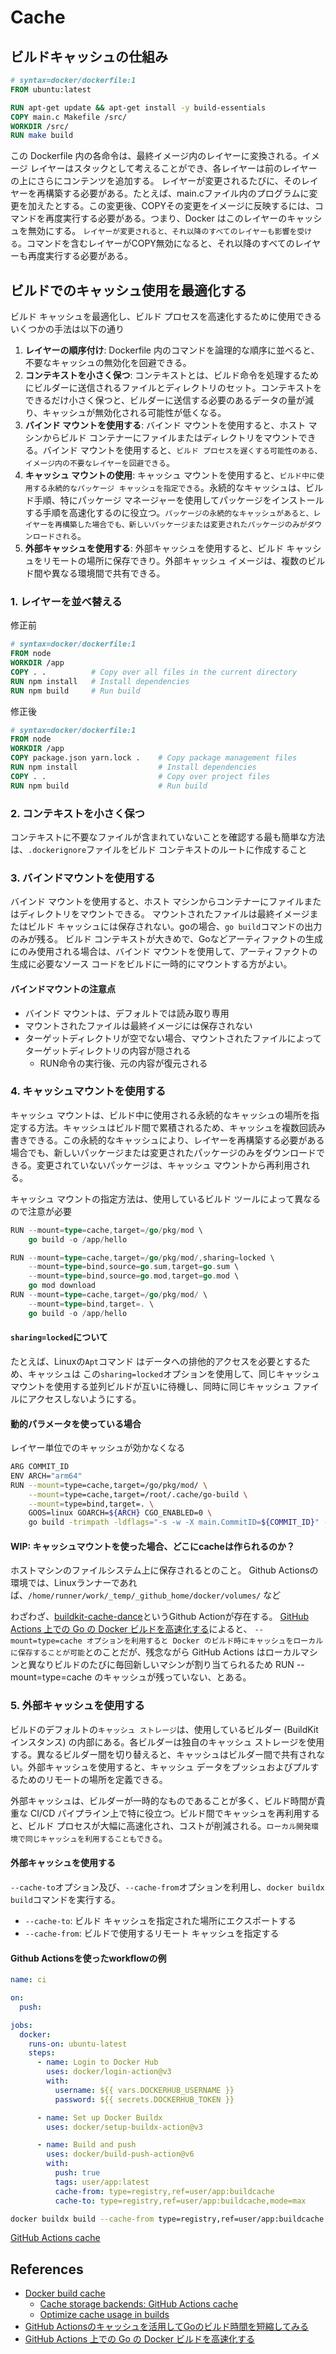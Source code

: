 # Cache

## ビルドキャッシュの仕組み

```dockerfile
# syntax=docker/dockerfile:1
FROM ubuntu:latest

RUN apt-get update && apt-get install -y build-essentials
COPY main.c Makefile /src/
WORKDIR /src/
RUN make build
```

この Dockerfile 内の各命令は、最終イメージ内のレイヤーに変換される。イメージ レイヤーはスタックとして考えることができ、各レイヤーは前のレイヤーの上にさらにコンテンツを追加する。
レイヤーが変更されるたびに、そのレイヤーを再構築する必要がある。たとえば、main.cファイル内のプログラムに変更を加えたとする。この変更後、COPYその変更をイメージに反映するには、コマンドを再度実行する必要がある。つまり、Docker はこのレイヤーのキャッシュを無効にする。
`レイヤーが変更されると、それ以降のすべてのレイヤーも影響を受ける`。コマンドを含むレイヤーがCOPY無効になると、それ以降のすべてのレイヤーも再度実行する必要がある。

## ビルドでのキャッシュ使用を最適化する

ビルド キャッシュを最適化し、ビルド プロセスを高速化するために使用できるいくつかの手法は以下の通り

1. **レイヤーの順序付け**: Dockerfile 内のコマンドを論理的な順序に並べると、不要なキャッシュの無効化を回避できる。
2. **コンテキストを小さく保つ**: コンテキストとは、ビルド命令を処理するためにビルダーに送信されるファイルとディレクトリのセット。コンテキストをできるだけ小さく保つと、ビルダーに送信する必要のあるデータの量が減り、キャッシュが無効化される可能性が低くなる。
3. **バインド マウントを使用する**: バインド マウントを使用すると、ホスト マシンからビルド コンテナーにファイルまたはディレクトリをマウントできる。バインド マウントを使用すると、`ビルド プロセスを遅くする可能性のある、イメージ内の不要なレイヤーを回避できる`。
4. **キャッシュ マウントの使用**: キャッシュ マウントを使用すると、`ビルド中に使用する永続的なパッケージ キャッシュを指定できる`。永続的なキャッシュは、ビルド手順、特にパッケージ マネージャーを使用してパッケージをインストールする手順を高速化するのに役立つ。`パッケージの永続的なキャッシュがあると、レイヤーを再構築した場合でも、新しいパッケージまたは変更されたパッケージのみがダウンロードされる`。
5. **外部キャッシュを使用する**: 外部キャッシュを使用すると、ビルド キャッシュをリモートの場所に保存できり。外部キャッシュ イメージは、複数のビルド間や異なる環境間で共有できる。

### 1. レイヤーを並べ替える

修正前

```dockerfile
# syntax=docker/dockerfile:1
FROM node
WORKDIR /app
COPY . .          # Copy over all files in the current directory
RUN npm install   # Install dependencies
RUN npm build     # Run build
```

修正後

```dockerfile
# syntax=docker/dockerfile:1
FROM node
WORKDIR /app
COPY package.json yarn.lock .    # Copy package management files
RUN npm install                  # Install dependencies
COPY . .                         # Copy over project files
RUN npm build                    # Run build
```

### 2. コンテキストを小さく保つ

コンテキストに不要なファイルが含まれていないことを確認する最も簡単な方法は、`.dockerignore`ファイルをビルド コンテキストのルートに作成すること

### 3. バインドマウントを使用する

バインド マウントを使用すると、ホスト マシンからコンテナーにファイルまたはディレクトリをマウントできる。
マウントされたファイルは最終イメージまたはビルド キャッシュには保存されない。goの場合、`go build`コマンドの出力のみが残る。
ビルド コンテキストが大きめで、Goなどアーティファクトの生成にのみ使用される場合は、バインド マウントを使用して、アーティファクトの生成に必要なソース コードをビルドに一時的にマウントする方がよい。

#### バインドマウントの注意点

- バインド マウントは、デフォルトでは読み取り専用
- マウントされたファイルは最終イメージには保存されない
- ターゲットディレクトリが空でない場合、マウントされたファイルによってターゲットディレクトリの内容が隠される
  - RUN命令の実行後、元の内容が復元される

### 4. キャッシュマウントを使用する

キャッシュ マウントは、ビルド中に使用される永続的なキャッシュの場所を指定する方法。キャッシュはビルド間で累積されるため、キャッシュを複数回読み書きできる。この永続的なキャッシュにより、レイヤーを再構築する必要がある場合でも、新しいパッケージまたは変更されたパッケージのみをダウンロードできる。変更されていないパッケージは、キャッシュ マウントから再利用される。

キャッシュ マウントの指定方法は、使用しているビルド ツールによって異なるので注意が必要

```go
RUN --mount=type=cache,target=/go/pkg/mod \
    go build -o /app/hello
```

```go
RUN --mount=type=cache,target=/go/pkg/mod/,sharing=locked \
    --mount=type=bind,source=go.sum,target=go.sum \
    --mount=type=bind,source=go.mod,target=go.mod \
    go mod download
RUN --mount=type=cache,target=/go/pkg/mod/ \
    --mount=type=bind,target=. \
    go build -o /app/hello
```

#### `sharing=locked`について

たとえば、Linuxの`Apt`コマンド はデータへの排他的アクセスを必要とするため、キャッシュは この`sharing=locked`オプションを使用して、同じキャッシュマウントを使用する並列ビルドが互いに待機し、同時に同じキャッシュ ファイルにアクセスしないようにする。

#### 動的パラメータを使っている場合

レイヤー単位でのキャッシュが効かなくなる

```sh
ARG COMMIT_ID
ENV ARCH="arm64"
RUN --mount=type=cache,target=/go/pkg/mod/ \
    --mount=type=cache,target=/root/.cache/go-build \
    --mount=type=bind,target=. \
    GOOS=linux GOARCH=${ARCH} CGO_ENABLED=0 \
    go build -trimpath -ldflags="-s -w -X main.CommitID=${COMMIT_ID}" -o /bin/line_batch ./cmd/line_batch/
```

#### WIP: キャッシュマウントを使った場合、どこにcacheは作られるのか？

ホストマシンのファイルシステム上に保存されるとのこと。
Github Actionsの環境では、Linuxランナーであれば、`/home/runner/work/_temp/_github_home/docker/volumes/` など

わざわざ、[buildkit-cache-dance](https://github.com/reproducible-containers/buildkit-cache-dance)というGithub Actionが存在する。
[GitHub Actions 上での Go の Docker ビルドを高速化する](https://zenn.dev/cybozu_ept/articles/productivity-weekly-20240515)によると、
`--mount=type=cache オプションを利用すると Docker のビルド時にキャッシュをローカルに保存することが可能`とのことだが、残念ながら GitHub Actions はローカルマシンと異なりビルドのたびに毎回新しいマシンが割り当てられるため RUN --mount=type=cache のキャッシュが残っていない、とある。

### 5. 外部キャッシュを使用する

ビルドのデフォルトの`キャッシュ ストレージ`は、使用しているビルダー (BuildKit インスタンス) の内部にある。各ビルダーは独自のキャッシュ ストレージを使用する。異なるビルダー間を切り替えると、キャッシュはビルダー間で共有されない。外部キャッシュを使用すると、キャッシュ データをプッシュおよびプルするためのリモートの場所を定義できる。

外部キャッシュは、ビルダーが一時的なものであることが多く、ビルド時間が貴重な CI/CD パイプライン上で特に役立つ。ビルド間でキャッシュを再利用すると、ビルド プロセスが大幅に高速化され、コストが削減される。`ローカル開発環境で同じキャッシュを利用することもできる`。

#### 外部キャッシュを使用する

`--cache-to`オプション及び、`--cache-from`オプションを利用し、`docker buildx build`コマンドを実行する。

- `--cache-to`: ビルド キャッシュを指定された場所にエクスポートする
- `--cache-from`: ビルドで使用するリモート キャッシュを指定する

#### Github Actionsを使ったworkflowの例

```yml
name: ci

on:
  push:

jobs:
  docker:
    runs-on: ubuntu-latest
    steps:
      - name: Login to Docker Hub
        uses: docker/login-action@v3
        with:
          username: ${{ vars.DOCKERHUB_USERNAME }}
          password: ${{ secrets.DOCKERHUB_TOKEN }}

      - name: Set up Docker Buildx
        uses: docker/setup-buildx-action@v3

      - name: Build and push
        uses: docker/build-push-action@v6
        with:
          push: true
          tags: user/app:latest
          cache-from: type=registry,ref=user/app:buildcache
          cache-to: type=registry,ref=user/app:buildcache,mode=max
```

```sh
docker buildx build --cache-from type=registry,ref=user/app:buildcache .
```

[GitHub Actions cache](https://docs.docker.com/build/cache/backends/gha/)

## References

- [Docker build cache](https://docs.docker.com/build/cache/)
  - [Cache storage backends: GitHub Actions cache](https://docs.docker.com/build/cache/backends/gha/)
  - [Optimize cache usage in builds](https://docs.docker.com/build/cache/optimize/)
- [GitHub Actionsのキャッシュを活用してGoのビルド時間を短縮してみる](https://www.cloudbuilders.jp/articles/5660/)
- [GitHub Actions 上での Go の Docker ビルドを高速化する](https://zenn.dev/cybozu_ept/articles/productivity-weekly-20240515)
